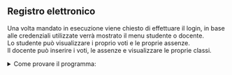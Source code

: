 <h2>Registro elettronico</h2>
<p>Una volta mandato in esecuzione viene chiesto di effettuare il login, in base alle credenziali utilizzate verrà mostrato il menu studente o docente.
<br>Lo studente può visualizzare i proprio voti e le proprie assenze.
<br>Il docente può inserire i voti, le assenze e visualizzare le proprie classi. 
</p>

<details>
    <summary>Come provare il programma:</summary>
    <h3>Come provare il programma:</h3>
    <h4>1. Login</h4>
    <p>Gli account disponibili sono tutti quelli dei docenti e degli studenti della 4E.<br>
    <br>Le credenziali per l'accesso sono formattate come segue: 
        <br>Username: cognome + prime tre lettere del nome
        <br>Password: cognome
    </p>
    <h4>2. Menu</h4>
    <p>Inserire il numero corrispondende all'opzione che si deside visualizzare e dare invio.</p>
    <h4>3. Inserimento voti (Docenti)</h4>
    <p>Il programma chiede il voto, la materia, cognome e nome dello studente.</p>

<p>⚠️ Materie, cognome e nome hanno sempre la prima lettera maiuscola. Le materie composte da più parole hanno la lettera maiuscola in ogni sostantivo, esempio: Sistemi e Reti, Scienze motorie e sportive, Elettronica ed Elettrotecnica.</p>

<h4>4. Inserimento assenze* (Docenti)</h4>
<p>Il programma chiede cognome e nome dello studente, motivazione e data nel formato GG/MM/AAAA.</p>
<br>

<h4>5. Visualizzazione classi* (Docenti)</h4>
<p>Il Programma chiede di quale classe si vogliono visualizzare tutti gli studenti con tutti i loro dati, il formato da utilizzare è: 4E, 2OD, 3G/N</p>
</details>
